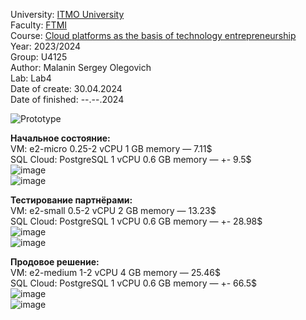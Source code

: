 University: [ITMO University](https://itmo.ru/ru/)  
Faculty: [FTMI](https://ftmi.itmo.ru/)  
Course: [Cloud platforms as the basis of technology entrepreneurship](https://itmo-ict-faculty.github.io/cloud-platforms-as-the-basis-of-technology-entrepreneurship/)  
Year: 2023/2024  
Group: U4125  
Author: Malanin Sergey Olegovich  
Lab: Lab4  
Date of create: 30.04.2024  
Date of finished: --.--.2024  

![Prototype](https://github.com/Aelirennnn/2023_2024-cloud-platforms-as-the-basis-of-technology-entrepreneurship-u4125-malanin_s_o/assets/125411403/f6563281-ad98-4837-95f9-af7347035f1a)  

**Начальное состояние:**  
VM: e2-micro 0.25-2 vCPU 1 GB memory — 7.11$  
SQL Cloud: PostgreSQL 1 vCPU 0.6 GB memory — +- 9.5$  
![image](https://github.com/Aelirennnn/2023_2024-cloud-platforms-as-the-basis-of-technology-entrepreneurship-u4125-malanin_s_o/assets/125411403/41d46d92-5602-4d44-9f41-d9fe362d668d)  
![image](https://github.com/Aelirennnn/2023_2024-cloud-platforms-as-the-basis-of-technology-entrepreneurship-u4125-malanin_s_o/assets/125411403/cdee695f-4b57-4be8-af34-6b204ac975cd)  

**Тестирование партнёрами:**  
VM: e2-small 0.5-2 vCPU 2 GB memory — 13.23$  
SQL Cloud: PostgreSQL 1 vCPU 0.6 GB memory — +- 28.98$  
![image](https://github.com/Aelirennnn/2023_2024-cloud-platforms-as-the-basis-of-technology-entrepreneurship-u4125-malanin_s_o/assets/125411403/1bafd689-39e4-40f5-8a8d-f4d93eba9be8)  
![image](https://github.com/Aelirennnn/2023_2024-cloud-platforms-as-the-basis-of-technology-entrepreneurship-u4125-malanin_s_o/assets/125411403/c44b8611-bcec-4ddc-b885-c75c8c0b5348)  
 
**Продовое решение:**  
VM: e2-medium 1-2 vCPU 4 GB memory — 25.46$  
SQL Cloud: PostgreSQL 1 vCPU 0.6 GB memory — +- 66.5$  
![image](https://github.com/Aelirennnn/2023_2024-cloud-platforms-as-the-basis-of-technology-entrepreneurship-u4125-malanin_s_o/assets/125411403/68620082-596d-406e-ae47-bff570bcb2f7)  
![image](https://github.com/Aelirennnn/2023_2024-cloud-platforms-as-the-basis-of-technology-entrepreneurship-u4125-malanin_s_o/assets/125411403/75e2caab-8961-4801-a09b-64c625a0bd47)

